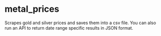 # metal_prices
Scrapes gold and silver prices and saves them into a csv file. You can also run an API to return date range specific results in JSON format.
